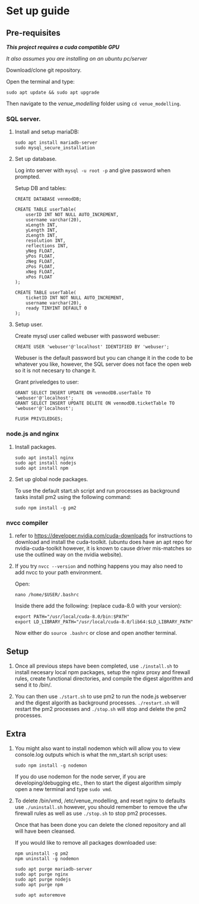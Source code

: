 # Set up guide

## Pre-requisites
***This project requires a cuda compatible GPU***

*It also assumes you are installing on an ubuntu pc/server*

Download/clone git repository.

Open the terminal and type:

```
sudo apt update && sudo apt upgrade
```

Then navigate to the *venue_modelling* folder using `cd venue_modelling`.

### SQL server.
1. Install and setup mariaDB:
    ```
    sudo apt install mariadb-server
    sudo mysql_secure_installation
    ```

2. Set up database.

    Log into server with `mysql -u root -p` and give password when prompted.

    Setup DB and tables:

    ```
    CREATE DATABASE venmodDB;

    CREATE TABLE userTable(
        userID INT NOT NULL AUTO_INCREMENT,
        username varchar(20),
        xLength INT,
        yLength INT,
        zLength INT,
        resolution INT,
        reflections INT,
        yNeg FLOAT,
        yPos FLOAT,
        zNeg FLOAT,
        zPos FLOAT,
        xNeg FLOAT,
        xPos FLOAT
    );

    CREATE TABLE userTable(
        ticketID INT NOT NULL AUTO_INCREMENT,
        username varchar(20),
        ready TINYINT DEFAULT 0
    );
    ```

3. Setup user.

    Create mysql user called webuser with password webuser:
    ```
    CREATE USER 'webuser'@'localhost' IDENTIFIED BY 'webuser';
    ```
    Webuser is the default password but you can change it in the code to be whatever you like, however, the SQL server does not face the open web so it is not necesary to change it.

    Grant priveledges to user:
    ```
    GRANT SELECT INSERT UPDATE ON venmodDB.userTable TO 'webuser'@'localhost'; 
    GRANT SELECT INSERT UPDATE DELETE ON venmodDB.ticketTable TO 'webuser'@'localhost';

    FLUSH PRIVILEDGES;
    ```


### node.js and nginx
1. Install packages.
    ```
    sudo apt install nginx 
    sudo apt install nodejs
    sudo apt install npm
    ```

2. Set up global node packages.

    To use the default start.sh script and run processes as background tasks install pm2 using the following command:

    ```
    sudo npm install -g pm2
    ```

### nvcc compiler
1. refer to https://developer.nvidia.com/cuda-downloads for instructions to download and install the cuda-toolkit. (ubuntu does have an apt repo for nvidia-cuda-toolkit however, it is known to cause driver mis-matches so use the outlined way on the nvidia website).

2. If you try `nvcc --version` and nothing happens you may also need to add nvcc to your path environment.

    Open:

    ```
    nano /home/$USER/.bashrc
    ```

    Inside there add the following: (replace cuda-8.0 with your version):

    ```
    export PATH="/usr/local/cuda-8.0/bin:$PATH"
    export LD_LIBRARY_PATH="/usr/local/cuda-8.0/lib64:$LD_LIBRARY_PATH"
    ```

    Now either do `source .bashrc` or close and open another terminal.

## Setup

1. 
    Once all previous steps have been completed, use `./install.sh` to install necesary local npm packages, setup the nginx proxy and firewall rules, create functional directories, and compile the digest algorithm and send it to /bin/. 

2. 
    You can then use `./start.sh` to use pm2 to run the node.js webserver and the digest algorith as background processes.
    `./restart.sh` will restart the pm2 processes and `./stop.sh` will stop and delete the pm2 processes.



## Extra
1. 
    You might also want to install nodemon which will allow you to view console.log outputs which is what the nm_start.sh script uses:

    ```
    sudo npm install -g nodemon
    ```

    If you do use nodemon for the node server, if you are developing/debugging etc., then to start the digest algorithm simply open a new terminal and type `sudo vmd`.

2. 
    To delete /bin/vmd, /etc/venue_modelling, and reset nginx to defaults use `./uninstall.sh` however, you should remember to remove the ufw firewall rules as well as use `./stop.sh` to stop pm2 processes. 

    Once that has been done you can delete the cloned repository and all will have been cleansed.

    If you would like to remove all packages downloaded use:

    ```
    npm uninstall -g pm2
    npm uninstall -g nodemon

    sudo apt purge mariadb-server
    sudo apt purge nginx 
    sudo apt purge nodejs
    sudo apt purge npm

    sudo apt autoremove
    ```
